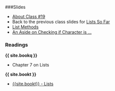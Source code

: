 <a name="class19"></a>

###Slides
* [About Class #19](classes/19/meta.html)
* Back to the previous class slides for [Lists So Far](classes/18/lists.html)
* [List Methods](classes/19/list_methods.html)
* [An Aside on Checking if Character is ...](classes/19/strings.html)

<!--
* [Lists, Strings, and Random](classes/19/lists_strings_random.html)
-->

### Readings
__{{ site.bookq }}__

* Chapter 7 on Lists

__{{ site.bookt }}__

* [{{site.bookt}} - Lists](http://openbookproject.net/thinkcs/python/english3e/lists.html) 


